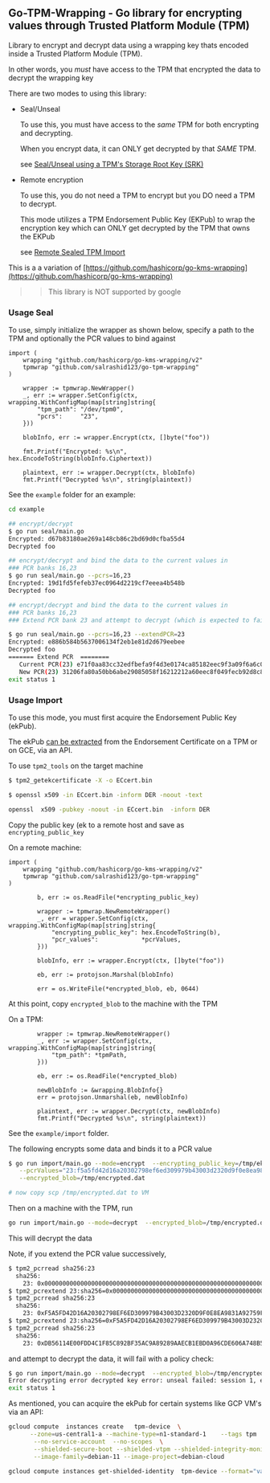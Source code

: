 
## Go-TPM-Wrapping - Go library for encrypting values through Trusted Platform Module (TPM)

Library to encrypt and decrypt data using a wrapping key thats encoded inside a Trusted Platform Module (TPM).

In other words, you *must* have access to the TPM that encrypted the data to decrypt the wrapping key


There are two modes to using this library:

* Seal/Unseal 

  To use this, you must have access to the *same* TPM for both encrypting and decrypting.

  When you encrypt data, it can ONLY get decrypted by that *SAME* TPM.

  see [Seal/Unseal using a TPM's Storage Root Key (SRK)](https://github.com/salrashid123/tpm2/tree/master/srk_seal_unseal)

* Remote encryption

  To use this, you do not need a TPM to encrypt but you DO need a TPM to decrypt.

  This mode utilizes a TPM Endorsement Public Key (EKPub) to wrap the encryption key which can ONLY get decrypted by the TPM that owns the EKPub

  see [Remote Sealed TPM Import](https://github.com/salrashid123/gcp_tpm_sealed_keys/tree/main?tab=readme-ov-file#sealed-symmetric-key)

This is a a variation of [https://github.com/hashicorp/go-kms-wrapping](https://github.com/hashicorp/go-kms-wrapping)

>> This library is NOT supported by google

### Usage Seal

To use, simply initialize the wrapper as shown below, specify a path to the TPM and optionally the PCR values to bind against

```golang
import (
	wrapping "github.com/hashicorp/go-kms-wrapping/v2"
	tpmwrap "github.com/salrashid123/go-tpm-wrapping"
)

	wrapper := tpmwrap.NewWrapper()
	_, err := wrapper.SetConfig(ctx, wrapping.WithConfigMap(map[string]string{
		"tpm_path": "/dev/tpm0",
		"pcrs":     "23",
	}))

	blobInfo, err := wrapper.Encrypt(ctx, []byte("foo"))

	fmt.Printf("Encrypted: %s\n", hex.EncodeToString(blobInfo.Ciphertext))

	plaintext, err := wrapper.Decrypt(ctx, blobInfo)
	fmt.Printf("Decrypted %s\n", string(plaintext))
```

See the `example` folder for an example:

```bash
cd example

## encrypt/decrypt
$ go run seal/main.go 
Encrypted: d67b83180ae269a148cb86c2bd69d0cfba55d4
Decrypted foo

## encrypt/decrypt and bind the data to the current values in
### PCR banks 16,23
$ go run seal/main.go --pcrs=16,23
Encrypted: 19d1fd5fefeb37ec0964d2219cf7eeea4b548b
Decrypted foo

## encrypt/decrypt and bind the data to the current values in
### PCR banks 16,23
### Extend PCR bank 23 and attempt to decrypt (which is expected to fail)

$ go run seal/main.go --pcrs=16,23 --extendPCR=23
Encrypted: e886b584b5637006134f2eb1e81d2d679eebee
Decrypted foo
======= Extend PCR  ========
   Current PCR(23) e71f0aa83cc32edfbefa9f4d3e0174ca85182eec9f3a09f6a6c0df6377a510d7   
   New PCR(23) 31206fa80a50bb6abe29085058f16212212a60eec8f049fecb92d8c8e0a84bc0Error decrypting failed to unsealing key: failed to certify PCRs: PCR 23 mismatch: expected e71f0aa83cc32edfbefa9f4d3e0174ca85182eec9f3a09f6a6c0df6377a510d7, got 31206fa80a50bb6abe29085058f16212212a60eec8f049fecb92d8c8e0a84bc0
exit status 1
```

### Usage Import

To use this mode, you must first acquire the Endorsement Public Key (ekPub). 

The ekPub [can be extracted](https://github.com/salrashid123/tpm2/tree/master/ek_import_blob) from the Endorsement Certificate on a TPM or on GCE, via an API.

To use `tpm2_tools` on the target machine

```bash
$ tpm2_getekcertificate -X -o ECcert.bin

$ openssl x509 -in ECcert.bin -inform DER -noout -text

openssl  x509 -pubkey -noout -in ECcert.bin  -inform DER 
```

Copy the public key (ek to a remote host and save as `encrypting_public_key`

On a remote machine:

```golang
import (
	wrapping "github.com/hashicorp/go-kms-wrapping/v2"
	tpmwrap "github.com/salrashid123/go-tpm-wrapping"
)

		b, err := os.ReadFile(*encrypting_public_key)

		wrapper := tpmwrap.NewRemoteWrapper()
		_, err = wrapper.SetConfig(ctx, wrapping.WithConfigMap(map[string]string{
			"encrypting_public_key": hex.EncodeToString(b),
			"pcr_values":            *pcrValues,
		}))

		blobInfo, err := wrapper.Encrypt(ctx, []byte("foo"))

		eb, err := protojson.Marshal(blobInfo)

		err = os.WriteFile(*encrypted_blob, eb, 0644)
```

At this point, copy `encrypted_blob` to the machine with the TPM


On a TPM:

```golang
		wrapper := tpmwrap.NewRemoteWrapper()
		_, err := wrapper.SetConfig(ctx, wrapping.WithConfigMap(map[string]string{
			"tpm_path": *tpmPath,
		}))

		eb, err := os.ReadFile(*encrypted_blob)

		newBlobInfo := &wrapping.BlobInfo{}
		err = protojson.Unmarshal(eb, newBlobInfo)

		plaintext, err := wrapper.Decrypt(ctx, newBlobInfo)
		fmt.Printf("Decrypted %s\n", string(plaintext))

```

See the `example/import` folder.

The following encrypts some data and binds it to a PCR value

```bash
$ go run import/main.go --mode=encrypt  --encrypting_public_key=/tmp/ek.pem  \
   --pcrValues="23:f5a5fd42d16a20302798ef6ed309979b43003d2320d9f0e8ea9831a92759fb4b" \
   --encrypted_blob=/tmp/encrypted.dat

# now copy scp /tmp/encrypted.dat to VM
```

Then on a machine with the TPM, run

```bash
go run import/main.go --mode=decrypt  --encrypted_blob=/tmp/encrypted.dat
```
This will decrypt the data

Note, if you extend the PCR value successively, 

```bash
$ tpm2_pcrread sha256:23
  sha256:
    23: 0x0000000000000000000000000000000000000000000000000000000000000000
$ tpm2_pcrextend 23:sha256=0x0000000000000000000000000000000000000000000000000000000000000000
$ tpm2_pcrread sha256:23
  sha256:
    23: 0xF5A5FD42D16A20302798EF6ED309979B43003D2320D9F0E8EA9831A92759FB4B
$ tpm2_pcrextend 23:sha256=0xF5A5FD42D16A20302798EF6ED309979B43003D2320D9F0E8EA9831A92759FB4B
$ tpm2_pcrread sha256:23
  sha256:
    23: 0xDB56114E00FDD4C1F85C892BF35AC9A89289AAECB1EBD0A96CDE606A748B5D71
```

and attempt to decrypt the data, it will fail with a policy check:

```bash
$ go run import/main.go --mode=decrypt  --encrypted_blob=/tmp/encrypted.dat
Error decrypting error decrypted key error: unseal failed: session 1, error code 0x1d : a policy check failed
exit status 1
```

As mentioned, you can acquire the ekPub for certain systems like GCP VM's via an API:

```bash
gcloud compute  instances create   tpm-device  \
      --zone=us-central1-a --machine-type=n1-standard-1    --tags tpm  \
	   --no-service-account  --no-scopes  \
	   --shielded-secure-boot --shielded-vtpm --shielded-integrity-monitoring \
	   --image-family=debian-11 --image-project=debian-cloud

gcloud compute instances get-shielded-identity  tpm-device --format="value(encryptionKey.ekPub)" > /tmp/ek.pem
```


